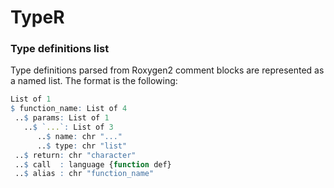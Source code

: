 # TypeR

### Type definitions list

Type definitions parsed from Roxygen2 comment blocks are represented as a named list. The format is the following:

```r
List of 1
$ function_name: List of 4
 ..$ params: List of 1
   ..$ `...`: List of 3
      ..$ name: chr "..."
	  ..$ type: chr "list"
 ..$ return: chr "character"
 ..$ call  : language {function def}
 ..$ alias : chr "function_name"
```
